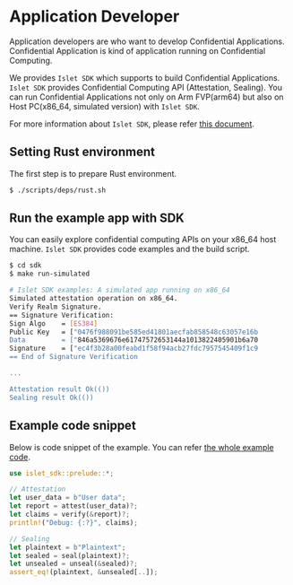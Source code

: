 # Application Developer
Application developers are who want to develop Confidential Applications.
Confidential Application is kind of application running on Confidential Computing.

We provides `Islet SDK` which supports to build Confidential Applications.
`Islet SDK` provides Confidential Computing API (Attestation, Sealing).
You can run Confidential Applications not only on Arm FVP(arm64)
but also on Host PC(x86_64, simulated version) with `Islet SDK`.

For more information about `Islet SDK`,
please refer [this document](https://islet-project.github.io/islet/components/sdk.html).

## Setting Rust environment
The first step is to prepare Rust environment.

```sh
$ ./scripts/deps/rust.sh
```

## Run the example app with SDK
You can easily explore confidential computing APIs on your x86_64 host machine.
`Islet SDK` provides code examples and the build script.

```sh
$ cd sdk
$ make run-simulated

# Islet SDK examples: A simulated app running on x86_64
Simulated attestation operation on x86_64.
Verify Realm Signature.
== Signature Verification:
Sign Algo	 = [ES384]
Public Key	 = ["0476f988091be585ed41801aecfab858548c63057e16b
Data		 = ["846a5369676e61747572653144a1013822405901b6a70
Signature	 = ["ec4f3b28a00feabd1f58f94acb27fdc7957545409f1c9
== End of Signature Verification

...

Attestation result Ok(())
Sealing result Ok(())
```

## Example code snippet
Below is code snippet of the example.
You can refer [the whole example code](https://github.com/islet-project/islet/blob/main/sdk/examples/simulated.rs).

```rust
use islet_sdk::prelude::*;

// Attestation
let user_data = b"User data";
let report = attest(user_data)?;
let claims = verify(&report)?;
println!("Debug: {:?}", claims);

// Sealing
let plaintext = b"Plaintext";
let sealed = seal(plaintext)?;
let unsealed = unseal(&sealed)?;
assert_eq!(plaintext, &unsealed[..]);
```
